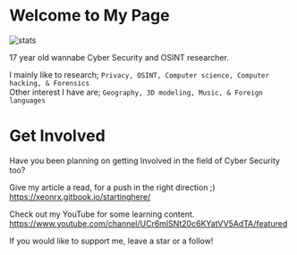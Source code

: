 # Welcome to My Page
![stats](https://github-readme-stats.vercel.app/api?username=xeonrx&show_icons=true&theme=radical)



17 year old wannabe Cyber Security and OSINT researcher.

I mainly like to research; `Privacy, OSINT, Computer science, Computer hacking, & Forensics` <br />
Other interest I have are; `Geography, 3D modeling, Music, & Foreign languages`

# Get Involved
Have you been planning on getting Involved in the field of Cyber Security too?

Give my article a read, for a push in the right direction ;) <br />
https://xeonrx.gitbook.io/startinghere/

Check out my YouTube for some learning content. <br />
https://www.youtube.com/channel/UCr6mlSNt20c6KYatVV5AdTA/featured

If you would like to support me, leave a star or a follow!



